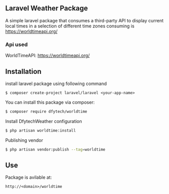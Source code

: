 ## Laravel Weather Package

A simple laravel package that consumes a third-party API to display current local times in a selection of different time zones consuming is https://worldtimeapi.org/

### Api used

WorldTimeAPI: https://worldtimeapi.org/  


## Installation

install laravel package using following command
```
$ composer create-project laravel/laravel <your-app-name>
```

You can install this package via composer:
```bash
$ composer require dfytech/worldtime
```

Install DfytechWeather configuration
```bash
$ php artisan worldtime:install
```

Publishing vendor
```bash
$ php artisan vendor:publish --tag=worldtime
```

## Use

Package is avilable at:
```
http://<domain>/worldtime 

```
